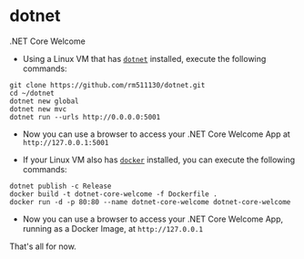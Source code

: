 # dotnet
.NET Core Welcome

- Using a Linux VM that has [`dotnet`](https://dotnet.microsoft.com/download/dotnet-core/3.1) installed, execute the following commands:

```
git clone https://github.com/rm511130/dotnet.git 
cd ~/dotnet
dotnet new global
dotnet new mvc 
dotnet run --urls http://0.0.0.0:5001
```

- Now you can use a browser to access your .NET Core Welcome App at `http://127.0.0.1:5001`

- If your Linux VM also has [`docker`](https://docs.docker.com/engine/install/) installed, you can execute the following commands:

```
dotnet publish -c Release
docker build -t dotnet-core-welcome -f Dockerfile .
docker run -d -p 80:80 --name dotnet-core-welcome dotnet-core-welcome
```

- Now you can use a browser to access your .NET Core Welcome App, running as a Docker Image, at `http://127.0.0.1`

That's all for now.
